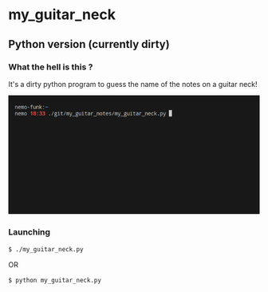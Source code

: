 # my_guitar_neck

## Python version (currently dirty)

### What the hell is this ?

It's a dirty python program to guess the name of the notes on a guitar neck!

![Guitar neck demo](my_guitar_neck_demo_01.gif)

### Launching

```bash
$ ./my_guitar_neck.py
```

OR

```bash
$ python my_guitar_neck.py
```

